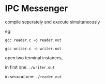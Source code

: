 # IPC Messenger

compile seperately and execute simultaneously

eg: 

`gcc reader.c -o reader.out`

`gcc writer.c -o writer.out`

open two terminal instances,

in first one: `./writer.out`

in second one: `./reader.out`
